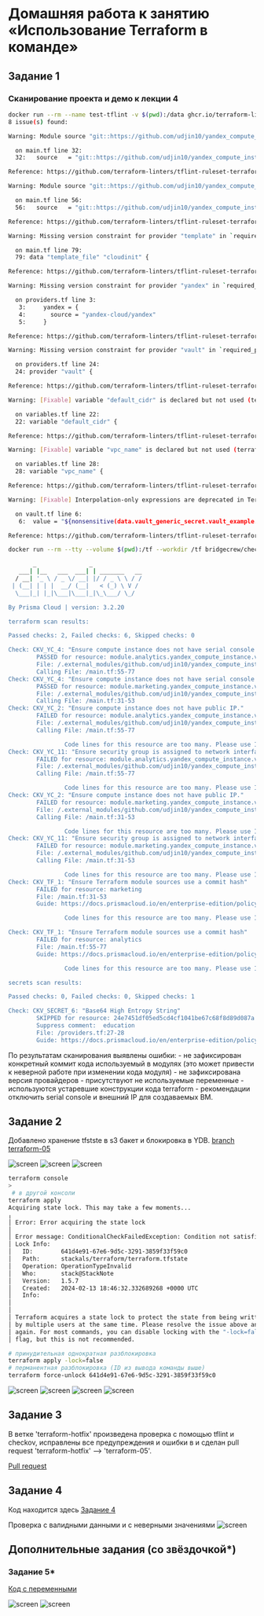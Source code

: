 # Домашняя работа к занятию «Использование Terraform в команде»

## Задание 1

### Сканирование проекта и демо к лекции 4

```bash
docker run --rm --name test-tflint -v $(pwd):/data ghcr.io/terraform-linters/tflint
8 issue(s) found:

Warning: Module source "git::https://github.com/udjin10/yandex_compute_instance.git?ref=main" uses a default branch as ref (main) (terraform_module_pinned_source)

  on main.tf line 32:
  32:   source   = "git::https://github.com/udjin10/yandex_compute_instance.git?ref=main"

Reference: https://github.com/terraform-linters/tflint-ruleset-terraform/blob/v0.5.0/docs/rules/terraform_module_pinned_source.md

Warning: Module source "git::https://github.com/udjin10/yandex_compute_instance.git?ref=main" uses a default branch as ref (main) (terraform_module_pinned_source)

  on main.tf line 56:
  56:   source   = "git::https://github.com/udjin10/yandex_compute_instance.git?ref=main"

Reference: https://github.com/terraform-linters/tflint-ruleset-terraform/blob/v0.5.0/docs/rules/terraform_module_pinned_source.md

Warning: Missing version constraint for provider "template" in `required_providers` (terraform_required_providers)

  on main.tf line 79:
  79: data "template_file" "cloudinit" {

Reference: https://github.com/terraform-linters/tflint-ruleset-terraform/blob/v0.5.0/docs/rules/terraform_required_providers.md

Warning: Missing version constraint for provider "yandex" in `required_providers` (terraform_required_providers)

  on providers.tf line 3:
   3:     yandex = {
   4:       source = "yandex-cloud/yandex"
   5:     }

Reference: https://github.com/terraform-linters/tflint-ruleset-terraform/blob/v0.5.0/docs/rules/terraform_required_providers.md

Warning: Missing version constraint for provider "vault" in `required_providers` (terraform_required_providers)

  on providers.tf line 24:
  24: provider "vault" {

Reference: https://github.com/terraform-linters/tflint-ruleset-terraform/blob/v0.5.0/docs/rules/terraform_required_providers.md

Warning: [Fixable] variable "default_cidr" is declared but not used (terraform_unused_declarations)

  on variables.tf line 22:
  22: variable "default_cidr" {

Reference: https://github.com/terraform-linters/tflint-ruleset-terraform/blob/v0.5.0/docs/rules/terraform_unused_declarations.md

Warning: [Fixable] variable "vpc_name" is declared but not used (terraform_unused_declarations)

  on variables.tf line 28:
  28: variable "vpc_name" {

Reference: https://github.com/terraform-linters/tflint-ruleset-terraform/blob/v0.5.0/docs/rules/terraform_unused_declarations.md

Warning: [Fixable] Interpolation-only expressions are deprecated in Terraform v0.12.14 (terraform_deprecated_interpolation)

  on vault.tf line 6:
   6:  value = "${nonsensitive(data.vault_generic_secret.vault_example.data)}"

Reference: https://github.com/terraform-linters/tflint-ruleset-terraform/blob/v0.5.0/docs/rules/terraform_deprecated_interpolation.md
```

```bash
docker run --rm --tty --volume $(pwd):/tf --workdir /tf bridgecrew/checkov --download-external-modules true --directory /tf

       _               _
   ___| |__   ___  ___| | _______   __
  / __| '_ \ / _ \/ __| |/ / _ \ \ / /
 | (__| | | |  __/ (__|   < (_) \ V /
  \___|_| |_|\___|\___|_|\_\___/ \_/

By Prisma Cloud | version: 3.2.20

terraform scan results:

Passed checks: 2, Failed checks: 6, Skipped checks: 0

Check: CKV_YC_4: "Ensure compute instance does not have serial console enabled."
        PASSED for resource: module.analytics.yandex_compute_instance.vm[0]
        File: /.external_modules/github.com/udjin10/yandex_compute_instance/main/main.tf:24-73
        Calling File: /main.tf:55-77
Check: CKV_YC_4: "Ensure compute instance does not have serial console enabled."
        PASSED for resource: module.marketing.yandex_compute_instance.vm[0]
        File: /.external_modules/github.com/udjin10/yandex_compute_instance/main/main.tf:24-73
        Calling File: /main.tf:31-53
Check: CKV_YC_2: "Ensure compute instance does not have public IP."
        FAILED for resource: module.analytics.yandex_compute_instance.vm[0]
        File: /.external_modules/github.com/udjin10/yandex_compute_instance/main/main.tf:24-73
        Calling File: /main.tf:55-77

                Code lines for this resource are too many. Please use IDE of your choice to review the file.
Check: CKV_YC_11: "Ensure security group is assigned to network interface."
        FAILED for resource: module.analytics.yandex_compute_instance.vm[0]
        File: /.external_modules/github.com/udjin10/yandex_compute_instance/main/main.tf:24-73
        Calling File: /main.tf:55-77

                Code lines for this resource are too many. Please use IDE of your choice to review the file.
Check: CKV_YC_2: "Ensure compute instance does not have public IP."
        FAILED for resource: module.marketing.yandex_compute_instance.vm[0]
        File: /.external_modules/github.com/udjin10/yandex_compute_instance/main/main.tf:24-73
        Calling File: /main.tf:31-53

                Code lines for this resource are too many. Please use IDE of your choice to review the file.
Check: CKV_YC_11: "Ensure security group is assigned to network interface."
        FAILED for resource: module.marketing.yandex_compute_instance.vm[0]
        File: /.external_modules/github.com/udjin10/yandex_compute_instance/main/main.tf:24-73
        Calling File: /main.tf:31-53

                Code lines for this resource are too many. Please use IDE of your choice to review the file.
Check: CKV_TF_1: "Ensure Terraform module sources use a commit hash"
        FAILED for resource: marketing
        File: /main.tf:31-53
        Guide: https://docs.prismacloud.io/en/enterprise-edition/policy-reference/supply-chain-policies/terraform-policies/ensure-terraform-module-sources-use-git-url-with-commit-hash-revision

                Code lines for this resource are too many. Please use IDE of your choice to review the file.

Check: CKV_TF_1: "Ensure Terraform module sources use a commit hash"
        FAILED for resource: analytics
        File: /main.tf:55-77
        Guide: https://docs.prismacloud.io/en/enterprise-edition/policy-reference/supply-chain-policies/terraform-policies/ensure-terraform-module-sources-use-git-url-with-commit-hash-revision

                Code lines for this resource are too many. Please use IDE of your choice to review the file.

secrets scan results:

Passed checks: 0, Failed checks: 0, Skipped checks: 1

Check: CKV_SECRET_6: "Base64 High Entropy String"
        SKIPPED for resource: 24e7451df05ed5cd4cf1041be67c68f8d89d087a
        Suppress comment:  education
        File: /providers.tf:27-28
        Guide: https://docs.prismacloud.io/en/enterprise-edition/policy-reference/secrets-policies/secrets-policy-index/git-secrets-6

```

По результатам сканирования выявлены ошибки:
    - не зафиксирован конкретный коммит кода используемый в модулях (это может привести к неверной работе при изменении кода модуля)
    - не зафиксирована версия провайдеров
    - присутствуют не используемые переменные
    - используются устаревшие конструкции кода terraform
    - рекомендации отключить serial console и внешний IP для создаваемых ВМ.

## Задание 2

Добавлено хранение tfstste в s3 бакет и блокировка в YDB.
[branch terraform-05]()

![screen](./screen/Screenshot2024-02-13-212136.png)
![screen](./screen/Screenshot2024-02-13-213625.png)
![screen](./screen/Screenshot2024-02-13-214327.png)

```bash
terraform console
>
 # в другой консоли
terraform apply
Acquiring state lock. This may take a few moments...
╷
│ Error: Error acquiring the state lock
│
│ Error message: ConditionalCheckFailedException: Condition not satisfied
│ Lock Info:
│   ID:        641d4e91-67e6-9d5c-3291-3859f33f59c0
│   Path:      stackals/terraform/terraform.tfstate
│   Operation: OperationTypeInvalid
│   Who:       stack@StackNote
│   Version:   1.5.7
│   Created:   2024-02-13 18:46:32.332689268 +0000 UTC
│   Info:
│
│
│ Terraform acquires a state lock to protect the state from being written
│ by multiple users at the same time. Please resolve the issue above and try
│ again. For most commands, you can disable locking with the "-lock=false"
│ flag, but this is not recommended.

# принудительная однократная разблокировка
terraform apply -lock=false
# перманентная разблокировка (ID из вывода команды выше)
terraform force-unlock 641d4e91-67e6-9d5c-3291-3859f33f59c0
```

![screen](./screen/Screenshot2024-02-13-214723.png)
![screen](./screen/Screenshot2024-02-13-214855.png)
![screen](./screen/Screenshot2024-02-13-215740.png)
![screen](./screen/Screenshot2024-02-13-220932.png)

## Задание 3  

В ветке 'terraform-hotfix' произведена проверка с помощью tflint и checkov, исправлены все предупреждения и ошибки в и сделан pull request 'terraform-hotfix' --> 'terraform-05'.

[Pull request](https://github.com/StackAls/nl-homeworks/pull/1)

## Задание 4

Код находится здесь [Задание 4](./src/)

Проверка с валидными данными и с неверными значениями
![screen](./screen/Screenshot2024-02-13-222055.png)

## Дополнительные задания (со звёздочкой*)

### Задание 5*

[Код с переменными](./src/variables.tf)

![screen](./screen/Screenshot2024-02-13-222523.png)
![screen](./screen/Screenshot2024-02-13-223234.png)
